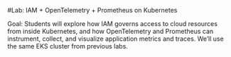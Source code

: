 #Lab: IAM + OpenTelemetry + Prometheus on Kubernetes


Goal:
Students will explore how IAM governs access to cloud resources from inside Kubernetes, and how OpenTelemetry and Prometheus can instrument, collect, and visualize application metrics and traces.
We’ll use the same EKS cluster from previous labs.
